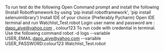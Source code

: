 To run test do the following
Open Command prompt and install the following (Install Robotframework by using 'pip install robotframework', 'pip install selenuimlibrary') 
Install IDE of your choice (Preferably Pycharm)
Open IDE terminal and run Watchlist_Test.robot Login user name and password are : dapo_aiye@yahoo.com , colour123
To run code with credential in terminal. Use the following command
robot -d logs  --variable USER_EMAIL:dapo_aiye@yahoo.com --variable USER_PASSWORD:colour123  Watchlist_Test.robot
